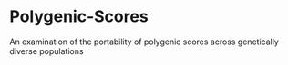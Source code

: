 # Polygenic-Scores
An examination of the portability of polygenic scores across genetically diverse populations
